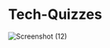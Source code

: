 # Tech-Quizzes
![Screenshot (12)](https://user-images.githubusercontent.com/80105162/123541246-1d66ad80-d761-11eb-915c-18bb76d1d226.png)

